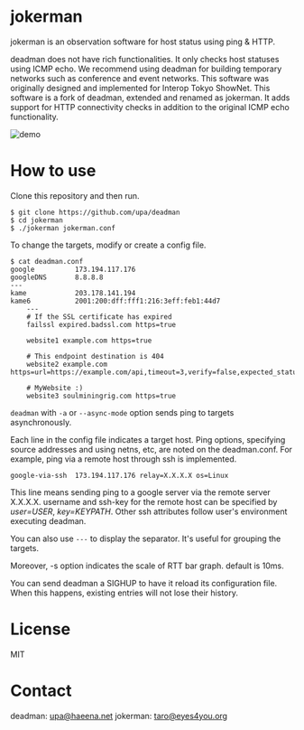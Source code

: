 jokerman
=======

jokerman is an observation software for host status using ping & HTTP.

deadman does not have rich functionalities. It only checks host statuses using ICMP echo. We recommend using deadman for building temporary networks such as conference and event networks. This software was originally designed and implemented for Interop Tokyo ShowNet. This software is a fork of deadman, extended and renamed as jokerman. It adds support for HTTP connectivity checks in addition to the original ICMP echo functionality.

![demo](https://github.com/upa/deadman/raw/master/img/deadman-demo.gif)

How to use
==========

Clone this repository and then run.

	$ git clone https://github.com/upa/deadman
	$ cd jokerman
	$ ./jokerman jokerman.conf


To change the targets, modify or create a config file.

	$ cat deadman.conf
	google          173.194.117.176
	googleDNS       8.8.8.8
	---
	kame            203.178.141.194
	kame6           2001:200:dff:fff1:216:3eff:feb1:44d7
        ---
        # If the SSL certificate has expired
        failssl expired.badssl.com https=true

        website1 example.com https=true

        # This endpoint destination is 404
        website2 example.com https=url=https://example.com/api,timeout=3,verify=false,expected_status=200

        # MyWebsite :)
        website3 soulminingrig.com https=true


`deadman` with `-a` or `--async-mode` option sends ping to targets
asynchronously.

Each line in the config file indicates a target host. Ping options,
specifying source addresses and using netns, etc, are noted on the
deadman.conf. For example, ping via a remote host through ssh is
implemented.

	google-via-ssh  173.194.117.176 relay=X.X.X.X os=Linux

This line means sending ping to a google server via the remote server
X.X.X.X. username and ssh-key for the remote host can be specified by
_user=USER_, _key=KEYPATH_. Other ssh attributes follow user's
environment executing deadman.

You can also use `---` to display the separator.
It's useful for grouping the targets.

Moreover, -s option indicates the scale of RTT bar graph. default is 10ms.

You can send deadman a SIGHUP to have it reload its configuration file.
When this happens, existing entries will not lose their history.


License
=======

MIT


Contact
=======

deadman: upa@haeena.net
jokerman: taro@eyes4you.org
